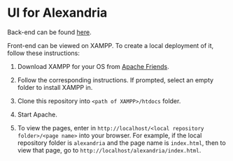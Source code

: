 # UI for Alexandria
Back-end can be found [here](https://github.com/anirban-a/alexandria).

Front-end can be viewed on XAMPP. To create a local deployment of it, follow these instructions:

1. Download XAMPP for your OS from [Apache Friends](https://www.apachefriends.org/index.html).

2. Follow the corresponding instructions. If prompted, select an empty folder to install XAMPP in.

3. Clone this repository into `<path of XAMPP>/htdocs` folder.

4. Start Apache.

5. To view the pages, enter in `http://localhost/<local repository folder>/<page name>` into your browser. For example, if the local repository folder is `alexandria` and the page name is `index.html`, then to view that page, go to `http://localhost/alexandria/index.html`.
